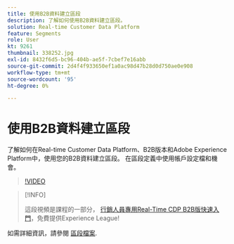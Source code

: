 ```yaml
---
title: 使用B2B資料建立區段
description: 了解如何使用B2B資料建立區段。
solution: Real-time Customer Data Platform
feature: Segments
role: User
kt: 9261
thumbnail: 338252.jpg
exl-id: 8432f6d5-bc96-404b-ae5f-7cbef7e16abb
source-git-commit: 2d4f4f933650ef1a0ac98d47b28d0d750ae0e908
workflow-type: tm+mt
source-wordcount: '95'
ht-degree: 0%

---
```


# 使用B2B資料建立區段

了解如何在Real-time Customer Data Platform、B2B版本和Adobe Experience Platform中，使用您的B2B資料建立區段。 在區段定義中使用帳戶設定檔和機會。

>[!VIDEO](https://video.tv.adobe.com/v/338252?quality=12&learn=on)

>[!INFO]
>
> 這段視頻是課程的一部分， [行銷人員專用Real-Time CDP B2B版快速入門](https://experienceleague.adobe.com/?recommended=ExperiencePlatform-U-1-2021.rtcdp.b2b)，免費提供Experience League!

如需詳細資訊，請參閱 [區段檔案](https://experienceleague.adobe.com/docs/experience-platform/rtcdp/profile/profile-browse.html).
